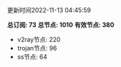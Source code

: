 更新时间2022-11-13 04:45:59

**总订阅: 73**
**总节点: 1010**
**有效节点: 380**
- v2ray节点: 220
- trojan节点: 96
- ss节点: 64

